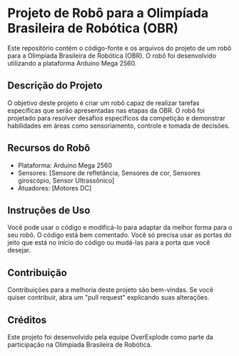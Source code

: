 # Projeto de Robô para a Olimpíada Brasileira de Robótica (OBR)

Este repositório contém o código-fonte e os arquivos do projeto de um robô para a Olimpíada Brasileira de Robótica (OBR). O robô foi desenvolvido utilizando a plataforma Arduino Mega 2560.

## Descrição do Projeto

O objetivo deste projeto é criar um robô capaz de realizar tarefas específicas que serão apresentadas nas etapas da OBR. O robô foi projetado para resolver desafios específicos da competição e demonstrar habilidades em áreas como sensoriamento, controle e tomada de decisões.

## Recursos do Robô

- Plataforma: Arduino Mega 2560
- Sensores: [Sensore de refletância, Sensores de cor, Sensores giroscópio, Sensor Ultrassônico]
- Atuadores: [Motores DC]

## Instruções de Uso
Você pode usar o código e modificá-lo para adaptar da melhor forma para o seu robô.
O código está bem comentado. Você só precisa usar as portas do jeito que está no início do código ou mudá-las para a porta que você desejar.


## Contribuição

Contribuições para a melhoria deste projeto são bem-vindas. Se você quiser contribuir, abra um "pull request" explicando suas alterações.

## Créditos

Este projeto foi desenvolvido pela equipe OverExplode como parte da participação na Olimpíada Brasileira de Robótica.



